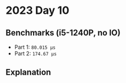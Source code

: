 # 2023 Day 10

## Benchmarks (i5-1240P, no IO)

- Part 1: `80.015 µs`
- Part 2: `174.67 µs`

## Explanation
